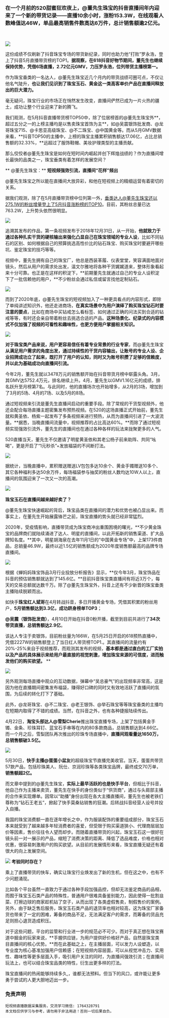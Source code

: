 
### 在一个月前的520甜蜜狂欢夜上，@董先生珠宝的抖音直播间年内迎来了一个新的带货记录——**直播10余小时，涨粉153.3W，在线观看人数峰值达46W，单品最高销售件数高达6万件，总计销售额逾2亿元。**
**​**

![](https://cdn.nlark.com/yuque/0/2021/webp/97322/1624934612131-60d4ad9a-e287-471e-b571-c85643e863dc.webp#clientId=ub0f56f0c-5d9d-4&from=paste&id=u00d31ad2&margin=%5Bobject%20Object%5D&originHeight=140&originWidth=140&originalType=url&ratio=2&status=done&style=none&taskId=u0128312f-8541-49e4-a20e-fb21db35310)

这份成绩不仅刷新了抖音珠宝专场的带货新纪录，同时也助力他“打败”罗永浩，登上了抖音5月直播带货榜的TOP1。**据观察，在618抖音好物节期间，董先生也继续保持优势，凭借6场直播，2.72亿元GMV，力压罗永浩，位列带货主播榜第一。**
​

作为珠宝垂类的一名达人，@董先生珠宝近几个月内的带货战绩可圈可点，不仅让他名气陡升，**也让我们见识到了珠宝玉石、黄金这一类高客单价产品在直播间释放出的巨大潜力。**
​

毫无疑问，珠宝行业的市场正在悄然发生改变，直播间俨然已成为一片火热的疆土，成功让整个行业迎来了新的腾飞。
​

我们观测，在5月抖音直播带货榜TOP50中，除了位居榜首的@董先生珠宝外**，超过五分之一的上榜主播均是以售卖珠宝首饰为主**，如@吴震银饰批发商、@龙哥珠宝715、@卡思亚高级珠宝、@不二珠宝、@中国黄金等。而从5月GMV数据来看，**抖音TOP50的主播中，上榜的珠宝主播累积销售额达17.06亿，占比总销售额的32.33%，**远超过了服饰鞋帽、美妆护理类型的主播贡献。
​

那么佼佼者@董先生珠宝是如何在短时间内崛起并创下辉煌战绩的？作为直播间增长最快的品类之一，珠宝垂类有着怎样的发展空间？

​** @董先生珠宝：**
**短视频强效引流，直播间“花样”频出**
​

@董先生珠宝之所以能在直播间大放异彩，和他在短视频上的精细运营有着密切的关系。
​

据我们观测，除了在5月直播带货榜中位列第一外，垂类达人@董先生珠宝还以275.1W的粉丝增量登上了5月抖音涨粉榜的TOP10。目前，其粉丝总量已达763.2W，上升势头依然很明显。
​

![](https://cdn.nlark.com/yuque/0/2021/webp/97322/1624934612114-4229677d-f820-4efa-9972-517d0adcc38f.webp#clientId=ub0f56f0c-5d9d-4&from=paste&id=u3fea296a&margin=%5Bobject%20Object%5D&originHeight=140&originWidth=140&originalType=url&ratio=2&status=done&style=none&taskId=u473c28a2-fcdb-4704-ae44-3c50069715a)

追溯其发布的作品，第一条视频发布于2018年12月31日，从一开始，**他就致力于通过各种扎实干货的硬核输出来强化凸显自己在珠宝领域的专业人设**，比如不同钻石的区别、如何根据自己的预算挑选高性价比的钻石珠宝、购买珠宝时要避开哪些坑、鉴定珠宝的技巧等等。
​

视频中，董先生拥有自己的珠宝厂，他总是西装革履、仪表堂堂，笑容满面地面对镜头，然后从用户的需求处出发，温文尔雅地将各种干货娓娓道来，整体形象看起来十分可靠。也正是在这样的积淀下，**前期董先生就通过自己的专业人设积淀下了一批信赖他的用户，**不少粉丝会通过私信或留言找他定制钻石。
​

![](https://cdn.nlark.com/yuque/0/2021/webp/97322/1624934612105-8a1e3508-36e7-4df0-887f-acc955d1164a.webp#clientId=ub0f56f0c-5d9d-4&from=paste&id=ub4f75b1d&margin=%5Bobject%20Object%5D&originHeight=140&originWidth=140&originalType=url&ratio=2&status=done&style=none&taskId=uac72fee7-5c48-4739-af77-4393d4d523b)

而到了2020年底，@董先生珠宝的短视频加入了一种更具看点的内容形式，即除了单纯讲述知识外，他还走进商场，**在真实场景中为用户演绎了购买珠宝钻石时要注意的要点**，比如在商场中买钻戒怎么看标签、如何通过正确的问法买到合适的钻戒等等，有时还会亲自带着粉丝去挑选合适的产品。**这种场景化、纪录式的内容模式不仅加强了视频的可看性和趣味性，也更方便用户掌握相关知识。**
​

![](https://cdn.nlark.com/yuque/0/2021/webp/97322/1624934612137-6439da83-3292-4a3e-986a-cd88a4a82566.webp#clientId=ub0f56f0c-5d9d-4&from=paste&id=ufe685750&margin=%5Bobject%20Object%5D&originHeight=140&originWidth=140&originalType=url&ratio=2&status=done&style=none&taskId=udfb447f7-014a-4a40-b9d2-aafa3512a5a)

**对于珠宝类产品来说，用户更容易信任有着专业背景的行业专家**，而@董先生珠宝**从满足用户需求的角度出发，通过持续性的干货内容输出，让账号的专业人设、企业招牌成功立了起来，既打开了用户的认知，同时又为账号积攒了足够的信赖度，并以此为基础成功向直播间引流。**
**​**

今年2月，董先生就以3478万元的销售额开始在抖音带货月榜中崭露头角。3月，其GMV达5752.4万元，排名继续上升。4月，董先生以GMV1.16亿元的成绩，排名跃升至月榜第7名。与此同时，他的直播场次也开始增多，从2月的3场，增加到了3月的5场、4月的7场、以及5月的8场。

通过短视频来引流是董先生直播间启动的重要手段。除了常规的干货型视频外，他还会配合每场直播主题密集发布预热视频。在520的这场直播正式开始前，董先生就和黄圣依、杨紫一起发布了多条视频来进行预热，从而为直播间引进了一大波流量。**据悉，当晚直播间流量中，视频推荐的占比高达60%。**而除了通过短视频实现强效引流外，董先生的直播间也在通过各种各样的玩法来拢聚更多的人气。
​

520直播当天，董先生不仅邀请了明星黄圣依和其老公杨子前来助阵、共同“吆喝”，更是开启了“1元秒杀”+发放福袋的不间断打法。
​

![](https://cdn.nlark.com/yuque/0/2021/webp/97322/1624934612758-13aa988e-d3aa-4565-97f9-8288d8953cb2.webp#clientId=ub0f56f0c-5d9d-4&from=paste&id=uaf3ba152&margin=%5Bobject%20Object%5D&originHeight=140&originWidth=140&originalType=url&ratio=2&status=done&style=none&taskId=uef505c7a-fa0d-4725-bf41-3a77f438c05)

据统计，当晚直播中，累积赠送赠送LV包包多达10余个、黄金手镯赠送10多个、其它各种福利多达50余万件，每场福袋参与抽奖的粉丝人数均达10W人以上，直播间的氛围迎来了一次又一次的高潮。

![](https://cdn.nlark.com/yuque/0/2021/webp/97322/1624934612433-fb9526e7-9ac3-435e-90c9-a8d4f07b189e.webp#clientId=ub0f56f0c-5d9d-4&from=paste&id=ue07a8d1a&margin=%5Bobject%20Object%5D&originHeight=140&originWidth=140&originalType=url&ratio=2&status=done&style=none&taskId=ufa4383b2-0870-4fac-ba0f-7ae8acf50c3)
​

**珠宝玉石在直播间越来越好卖了？**
​

@董先生珠宝快速崛起的背后，珠宝品类在直播间的潜力和优势也被凸显出来。而事实上，在董先生开始展露锋芒之前，珠宝直播的势头就已经非常猛烈。
​

2020年，受疫情影响，直播带货成为珠宝商冲出重围困境的曙光，**不少黄金珠宝的品牌商们就陆续涌进了达人、明星的直播间，以此开拓新的销售渠道、扩大品牌知名度。**其中，明星胡海泉在去年11月1日的“中国黄金专场”中，上架173件商品，总销量46.9W，最终以近1.5亿的销售额成为2020年度销售额最高的品牌专场直播间。
​

![](https://cdn.nlark.com/yuque/0/2021/webp/97322/1624934612639-1bc846a2-d4ae-4ec1-be0f-5ccbc06e37da.webp#clientId=ub0f56f0c-5d9d-4&from=paste&id=u2f245f6f&margin=%5Bobject%20Object%5D&originHeight=140&originWidth=140&originalType=url&ratio=2&status=done&style=none&taskId=ue4cb9129-ca23-4095-b71c-bedf41ee89b)

根据《蝉妈妈珠宝饰品3月行业投放分析报告》显示，**仅今年3月，珠宝饰品在抖音的预估销售额就达到了145.6亿。**目前抖音珠宝类直播间有将近3万个，每天的交易总额就达数千万。除了@董先生珠宝外，抖音上还有不少新晋的珠宝垂类主播陆续脱颖而出。
​

如快手**珠宝红人斌哥**在4月转战抖音，多日开播黄金专场，凭借其积累的粉丝用户，**5月销售额达到3.3亿，成功跻身榜单TOP3**；
​

**@吴震（银饰批发商）**，4月10日开始在抖音0粉开播，截至到目前共进行了**34次带货直播，总销售额达2.9亿**。

该达人专注于卖银饰，目前粉丝量为166W，在5月25日开启的618预热直播中，凭借2227W的销售额登上了当日红人带货榜TOP1.。其直播间的流量约有20%-25%来自于视频推荐，而观测其发布的视频，**基本都是通过直白的工厂实拍以及产品的具体展示来给用户最直接的视觉刺激，增加珠宝来源的可信度，进而触发他们的购买欲望。**
**

![](https://cdn.nlark.com/yuque/0/2021/webp/97322/1624934612755-b5b802d1-fa7a-47ee-8584-76498291ad3f.webp#clientId=ub0f56f0c-5d9d-4&from=paste&id=uf2068e41&margin=%5Bobject%20Object%5D&originHeight=140&originWidth=140&originalType=url&ratio=2&status=done&style=none&taskId=u471e7476-1bd9-4104-9aaf-c85c60681a3)

另外观测每场直播中观众的互动数据，弹幕中“吴总豪气”的出现频率非常高，这是因为他在直播期间密集发布福袋，赚得好口碑的同时又有效地活跃了直播间的氛围，为后续的转化打下了基础。
​

此外，@龙哥珠宝、@不二珠宝、@老王银饰、@举石珠宝等等珠宝垂类的主播均在短期内取得了不错的成绩。当然，在抖音之外，也有各种捷报陆续传出。
​

4月22日，**淘宝头部达人@雪梨Cherie**推出珠宝直播专场，上架了包括黄金手镯、金条、珍珠耳钉、蓝宝石手串等在内的80多款商品，总销售额达到4.66亿。而一个月之后，雪梨团队再次推出的珍珠专场直播中，**直播间观看量达1650万，总销售额破3.5亿。**
**​**

![](https://cdn.nlark.com/yuque/0/2021/webp/97322/1624934612841-011497b9-9141-449a-a482-d0958b59753f.webp#clientId=ub0f56f0c-5d9d-4&from=paste&id=u10d5c30f&margin=%5Bobject%20Object%5D&originHeight=140&originWidth=140&originalType=url&ratio=2&status=done&style=none&taskId=ua718371a-4f8a-4ac5-b3ec-65fb1a5cec6)

5月30日，**快手主播@蛋蛋小盆友**的超级珠宝节直播完美收官。当天，蛋蛋共带货57款产品，包括珍珠美人、阮仕、京润珍珠等各类珠宝品牌，最终成交70万单，**销售额超2亿。**

而文章中提到的@董先生珠宝，**实际上最早活跃的也是快手平台**，但相比于抖音，他自己作为主播来卖货，董先生在快手的身份类似于“供货商”，通过与头肩部主播的合作来实现爆单。因常以“助播”身份出现在各大主播直播间，董先生也被老铁们尊称为“钻石王老五”，掀起了快手莫桑钻销售的狂潮。后转战抖音经营人设号并投入自播。
​

我国的珠宝消费额一直在逐年增长之中，作为服装配饰的重要组成部分，珠宝玉石本来就受到了越来越多年轻消费者的喜爱，但受限于购买渠道狭小、代理商层层加价等因素，售价往往令人望而却步。而随着直播带货的兴起，珠宝玉石这一很好在镜头前一对一展示的产品，缩短了消费决策的距离、降低了选品难度，价格也相对优惠，很容易刺激用户的购买欲望。从目前的发展情形来看，珠宝直播无疑还有着很大的向上发展空间。
​

![](https://cdn.nlark.com/yuque/0/2021/png/97322/1624934613012-41c2f0dc-70bd-47b8-b152-babe6fa6e084.png#clientId=ub0f56f0c-5d9d-4&from=paste&id=uac1c65fb&margin=%5Bobject%20Object%5D&originHeight=140&originWidth=140&originalType=url&ratio=2&status=done&style=none&taskId=u999c4bea-11d2-4866-8fc9-2b9458c355a)
**考验同时存在？**
​

乘上了直播带货的快车，确实让珠宝行业焕发出了新的生机，但在这之中，也有不少问题涌现。
​

比如各个平台虽然一直致力于通过各种手段加强品控，但却无法鉴定商品的品相，而囿于珠宝玉石类产品的特殊性，普通用户很难具备鉴别能力，因此使得一批割韭菜、打擦边球的商家趁机钻了空子，从而出现了各类虚假售卖，制假售价的案例。另外，由于缺乏售后服务，珠宝玉石类产品的退货率也相对较高，这为珠宝厂家备货也带来了一定的困难，筹备的商品不足，无法满足客户的需求，而筹备的货品充足则担心退货造成积压。
​

对于这些问题，平台的监管和行业进一步的规范必不可少。而对于真正想在珠宝赛道中掘金的玩家来说，**手握供应链，为用户提供好价格好产品，自然是珠宝类目直播间的核心优势。**而在此基础之上，在主播层面，可以发力人设塑造，以专业度为核心基准加强用户信赖感；在短视频内容层面，可以从视觉冲击力、实用性、趣味性等更多层面入手，吸引用户关注的同时，为直播间强效引流；在直播间玩法上，也可以结合珠宝品类的特性，衍生出更多样的打法。

珠宝直播间的热闹能够持续多久,，谁都无法预料。但当下的风口，或许能让更多勇于尝试的人更大胆地迈出一步。


### 免责声明
```
短视频直播数据采集服务，交流学习微信: 1764328791
本文档仅供学习与参考，请勿用于非法用途！否则一切后果自负。
```
